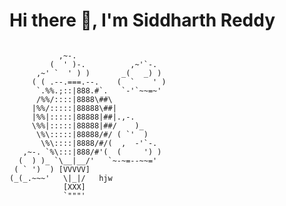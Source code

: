  <h1>Hi there 👋, I'm Siddharth Reddy</h1> 
 
<!--
**SiddTim/SiddTim** is a ✨ _special_ ✨ repository because its `README.md` (this file) appears on your GitHub profile.

Here are some ideas to get you started:
![Siddharth's github stats](https://github-readme-stats.vercel.app/api?username=d4rkc0nd0r&theme=synthwave&count_private=true&show_icons=true&hide_border=true)

- 🔭 I’m currently working on ...
- 🌱 I’m currently learning ...
- 👯 I’m looking to collaborate on ...
- 🤔 I’m looking for help with ...
- 💬 Ask me about ...
- 📫 How to reach me: ...
- 😄 Pronouns: ...
- ⚡ Fun fact: ...
-->


```

           ,~-.
         (  ' )-.          ,~'`-.
      ,~' `  ' ) )       _(   _) )
     ( ( .--.===.--.    (  `    ' )
      `.%%.;::|888.#`.   `-'`~~=~'
      /%%/::::|8888\##\
     |%%/:::::|88888\##|
     |%%|:::::|88888|##|.,-.
     \%%|:::::|88888|##/    )_
      \%\:::::|88888/#/ ( `'  )
       \%\::::|8888/#/(  ,  -'`-.
   ,~-. `%\:::|888/#'(  (     ') )
  (  ) )_ `\__|__/'   `~-~=--~~='
 ( ` ')  ) [VVVVV]
(_(_.~~~'   \|_|/   hjw
            [XXX]
            `"""'
            
 ```
